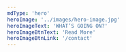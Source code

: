 ```yaml
---
mdType: 'hero'
heroImage: '../images/hero-image.jpg'
heroImageText: 'WHAT’S GOING ON?'
heroImageBtnText: 'Read More'
heroImageBtnLink: '/contact'
---
```


